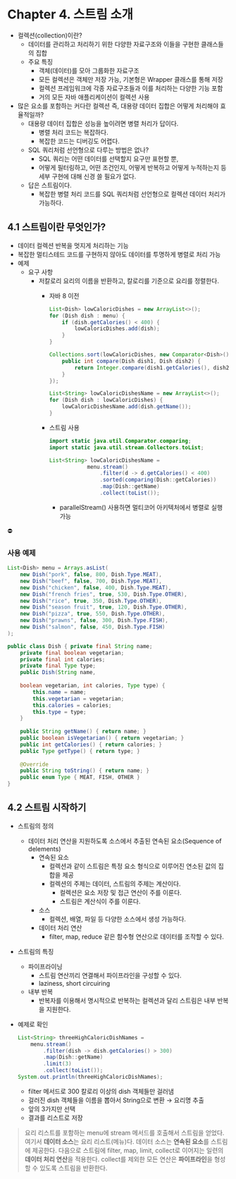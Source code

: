 # Chapter 4. 스트림 소개

- 컬렉션(collection)이란?
    - 데이터를 관리하고 처리하기 위한 다양한 자료구조와 이들을 구현한 클래스들의 집합
    - 주요 특징
        - 객체(데이터)를 모아 그룹화한 자료구조
        - 모든 컬렉션은 객체만 저장 가능, 기본형은 Wrapper 클래스를 통해 저장
        - 컬렉션 프레임워크에 각종 자료구조들과 이를 처리하는 다양한 기능 포함
        - 거의 모든 자바 애플리케이션이 컬렉션 사용
- 많은 요소를 포함하는 커다란 컬렉션 즉, 대용량 데이터 집합은 어떻게 처리해야 효율적일까?
    - 대용량 데이터 집합은 성능을 높이려면 병렬 처리가 답이다.
        - 병렬 처리 코드는 복잡하다.
        - 복잡한 코드는 디버깅도 어렵다.
    - SQL 쿼리처럼 선언형으로 다루는 방법은 없나?
        - SQL 쿼리는 어떤 데이터를 선택할지 요구만 표현할 뿐,
        - 어떻게 필터링하고, 어떤 조건인지, 어떻게 반복하고 어떻게 누적하는지 등 세부 구현에 대해 신경 쓸 필요가 없다.
    - 답은 스트림이다.
        - 복잡한 병렬 처리 코드를 SQL 쿼리처럼 선언형으로 컬렉션 데이터 처리가 가능하다.

## 4.1 스트림이란 무엇인가?

- 데이터 컬렉션 반복을 멋지게 처리하는 기능
- 복잡한 멀티스테드 코드를 구현하지 않아도 데이터를 투명하게 병렬로 처리 가능
- 예제
    - 요구 사항
        - 저칼로리 요리의 이름을 반환하고, 칼로리를 기준으로 요리를 정렬한다.
            - 자바 8 이전
                
                ```java
                List<Dish> lowCaloricDishes = new ArrayList<>();
                for (Dish dish : menu) {
                    if (dish.getCalories() < 400) {
                        lowCaloricDishes.add(dish);
                    }
                }
                
                Collections.sort(lowCaloricDishes, new Comparator<Dish>() {
                    public int compare(Dish dish1, Dish dish2) {
                        return Integer.compare(dish1.getCalories(), dish2.getCarlories());
                    }
                });
                
                List<String> lowCaloricDishesName = new ArrayList<>();
                for (Dish dish : lowCaloricDishes) {
                    lowCaloricDishesName.add(dish.getName());
                }
                ```
                
            - 스트림 사용
                
                ```java
                import static java.util.Comparator.comparing;
                import static java.util.stream.Collectors.toList;
                
                List<String> lowCaloricDishesName = 
                            menu.stream()
                                .filter(d -> d.getCalories() < 400)
                                .sorted(comparing(Dish::getCalories))
                                .map(Dish::getName)
                                .collect(toList());
                ```
                
                - parallelStream() 사용하면 멀티코어 아키텍처에서 병렬로 실행 가능
  <aside>
⛔

### 사용 예제

```java
List<Dish> menu = Arrays.asList(
    new Dish("pork", false, 800, Dish.Type.MEAT),
    new Dish("beef", false, 700, Dish.Type.MEAT), 
    new Dish("chicken", false, 400, Dish.Type.MEAT), 
    new Dish("french fries", true, 530, Dish.Type.OTHER), 
    new Dish("rice", true, 350, Dish.Type.OTHER), 
    new Dish("season fruit", true, 120, Dish.Type.OTHER), 
    new Dish("pizza", true, 550, Dish.Type.OTHER), 
    new Dish("prawns", false, 300, Dish.Type.FISH), 
    new Dish("salmon", false, 450, Dish.Type.FISH)
);

public class Dish { private final String name;
    private final boolean vegetarian;
    private final int calories;
    private final Type type;
    public Dish(String name, 
        
    boolean vegetarian, int calories, Type type) {
        this.name = name;
        this.vegetarian = vegetarian;
        this.calories = calories;
        this.type = type;
    }
    
    public String getName() { return name; }
    public boolean isVegetarian() { return vegetarian; }
    public int getCalories() { return calories; }
    public Type getType() { return type; }
    
    @Override
    public String toString() { return name; }
    public enum Type { MEAT, FISH, OTHER }
}
```

</aside>

## 4.2 스트림 시작하기

- 스트림의 정의
    - 데이터 처리 연산을 지원하도록 소스에서 추출된 연속된 요소(Sequence of delements)
        - 연속된 요소
            - 컬렉션과 같이 스트림은 특정 요소 형식으로 이루어진 연소된 값의 집합을 제공
            - 컬렉션의 주제는 데이터, 스트림의 주제는 계산이다.
                - 컬렉션은 요소 저장 및 접근 연산이 주를 이룬다.
                - 스트림은 계산식이 주를 이룬다.
        - 소스
            - 컬렉션, 배열, 파일 등 다양한 소스에서 생성 가능하다.
        - 데이터 처리 연산
            - filter, map, reduce 같은 함수형 연산으로 데이터를 조작할 수 있다.
- 스트림의 특징
    - 파이프라이닝
        - 스트림 연산끼리 연결해서 파이프라인을 구성할 수 있다.
        - laziness, short circuiring
    - 내부 반복
        - 반복자를 이용해서 명시적으로 반복하는 컬렉션과 달리 스트림은 내부 반복을 지원한다.
- 예제로 확인
    
    ```java
    List<String> threeHighCaloricDishNames = 
        menu.stream()
            .filter(dish -> dish.getCalories() > 300)
            .map(Dish::getName) 
            .limit(3) 
            .collect(toList());
    System.out.println(threeHighCaloricDishNames);
    ```
    
    - filter 메서드로 300 칼로리 이상의 dish 객체들만 걸러냄
    - 걸러진 dish 객체들을 이름을 뽑아서 String으로 변환 → 요리명 추출
    - 앞의 3가지만 선택
    - 결과를 리스트로 저장

> 요리 리스트를 포함하는 menu에 stream 메서드를 호출해서 스트림을 얻었다. 여기서 **데이터 소스**는 요리 리스트(메뉴)다. 데이터 소스는 **연속된 요소**를 스트림에 제공한다. 다음으로 스트림에 filter, map, limit, collect로 이어지는 일련의 **데이터 처리 연산**을 적용한다. collect를 제외한 모든 연산은 **파이프라인**을 형성할 수 있도록 스트림을 반환한다.
>
